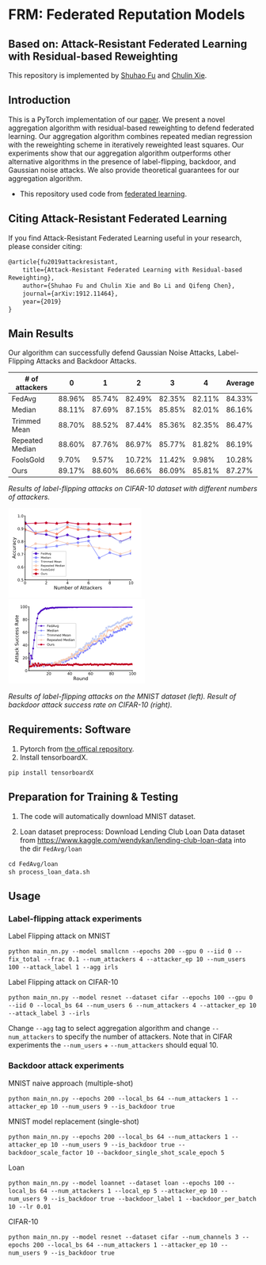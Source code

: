 # FRM: Federated Reputation Models
## Based on: Attack-Resistant Federated Learning with Residual-based Reweighting


This repository is implemented by [Shuhao Fu](https://github.com/howardmumu) and [Chulin Xie](https://github.com/AlphaPav).

## Introduction


This is a PyTorch implementation of our [paper](https://arxiv.org/abs/1912.11464). We present a novel aggregation algorithm with residual-based reweighting to defend federated learning. Our aggregation algorithm combines repeated median regression with the reweighting scheme in iteratively reweighted least squares. Our experiments show that our aggregation algorithm outperforms other alternative algorithms in the presence of label-flipping, backdoor, and Gaussian noise attacks. We also provide theoretical guarantees for our aggregation algorithm.
  * This repository used code from [federated learning](https://github.com/shaoxiongji/federated-learning).

## Citing Attack-Resistant Federated Learning
If you find Attack-Resistant Federated Learning useful in your research, please consider citing:
```
@article{fu2019attackresistant,
    title={Attack-Resistant Federated Learning with Residual-based Reweighting},
    author={Shuhao Fu and Chulin Xie and Bo Li and Qifeng Chen},
    journal={arXiv:1912.11464},
    year={2019}
}
```


## Main Results
Our algorithm can successfully defend Gaussian Noise Attacks, Label-Flipping Attacks and Backdoor Attacks. 

| # of attackers  | 0      | 1      | 2      | 3      | 4      | Average |
|-----------------|--------|--------|--------|--------|--------|---------|
| FedAvg          | 88.96% | 85.74% | 82.49% | 82.35% | 82.11% | 84.33%  |
| Median          | 88.11% | 87.69% | 87.15% | 85.85% | 82.01% | 86.16%  |
| Trimmed Mean    | 88.70% | 88.52% | 87.44% | 85.36% | 82.35% | 86.47%  |
| Repeated Median | 88.60% | 87.76% | 86.97% | 85.77% | 81.82% | 86.19%  |
| FoolsGold       | 9.70%  | 9.57%  | 10.72% | 11.42% | 9.98%  | 10.28%  |
| Ours            | 89.17% | 88.60% | 86.66% | 86.09% | 85.81% | 87.27%  |

*Results of label-flipping attacks on CIFAR-10 dataset with different numbers of attackers.*

![MNIST](images/MNIST.png?raw=true) ![backdoor](images/backdoor.png?raw=true)

*Results of label-flipping attacks on the MNIST dataset (left). Result of backdoor attack success rate
on CIFAR-10 (right).*


## Requirements: Software

1. Pytorch from [the offical repository](https://pytorch.org/).
2. Install tensorboardX.
```
pip install tensorboardX
```


## Preparation for Training & Testing
1. The code will automatically download MNIST dataset.

2. Loan dataset preprocess:
Download Lending Club Loan Data dataset from https://www.kaggle.com/wendykan/lending-club-loan-data into the dir `FedAvg/loan`

```
cd FedAvg/loan
sh process_loan_data.sh
```


## Usage
### Label-flipping attack experiments
Label Flipping attack on MNIST
```
python main_nn.py --model smallcnn --epochs 200 --gpu 0 --iid 0 --fix_total --frac 0.1 --num_attackers 4 --attacker_ep 10 --num_users 100 --attack_label 1 --agg irls
```

Label Flipping attack on CIFAR-10
```
python main_nn.py --model resnet --dataset cifar --epochs 100 --gpu 0 --iid 0 --local_bs 64 --num_users 6 --num_attackers 4 --attacker_ep 10 --attack_label 3 --irls
```

Change `--agg` tag to select aggregation algorithm and change `--num_attackers` to specify the number of attackers. Note that in CIFAR experiments the `--num_users` + `--num_attackers` should equal 10.

### Backdoor attack experiments

MNIST naive approach (multiple-shot)

```
python main_nn.py --epochs 200 --local_bs 64 --num_attackers 1 --attacker_ep 10 --num_users 9 --is_backdoor true
```

MNIST model replacement (single-shot)

```
python main_nn.py --epochs 200 --local_bs 64 --num_attackers 1 --attacker_ep 10 --num_users 9 --is_backdoor true --backdoor_scale_factor 10 --backdoor_single_shot_scale_epoch 5
```

Loan

```
python main_nn.py --model loannet --dataset loan --epochs 100 --local_bs 64 --num_attackers 1 --local_ep 5 --attacker_ep 10 --num_users 9 --is_backdoor true --backdoor_label 1 --backdoor_per_batch 10 --lr 0.01 
```

CIFAR-10

```
python main_nn.py --model resnet --dataset cifar --num_channels 3 --epochs 200 --local_bs 64 --num_attackers 1 --attacker_ep 10 --num_users 9 --is_backdoor true
```
